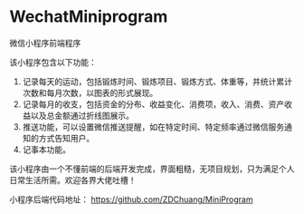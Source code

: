 # WechatMiniprogram
微信小程序前端程序

该小程序包含以下功能：
1. 记录每天的运动，包括锻炼时间、锻炼项目、锻炼方式、体重等，并统计累计次数和每月次数，以图表的形式展现。
2. 记录每月的收支，包括资金的分布、收益变化、消费项，收入、消费、资产收益以及总金额通过折线图展示。
3. 推送功能，可以设置微信推送提醒，如在特定时间、特定频率通过微信服务通知的方式告知用户。
4. 记事本功能。

该小程序由一个不懂前端的后端开发完成，界面粗糙，无项目规划，只为满足个人日常生活所需。欢迎各界大佬吐槽！

小程序后端代码地址： https://github.com/ZDChuang/MiniProgram
